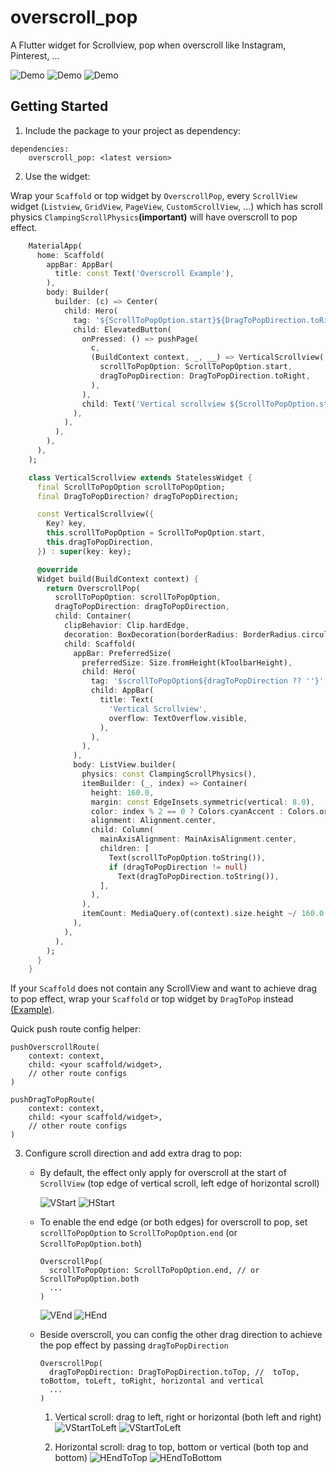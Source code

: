 # overscroll_pop

A Flutter widget for Scrollview, pop when overscroll like Instagram, Pinterest, ...


![Demo](https://media.giphy.com/media/lL2VFks4VVMNlfuwP0/giphy.gif) ![Demo](https://media.giphy.com/media/djg5Hc5b3ArVgb0pCP/giphy.gif) ![Demo](https://media.giphy.com/media/suIR06ewXDsrwWFszb/giphy.gif)

## Getting Started

1) Include the package to your project as dependency:

```
dependencies:
  	overscroll_pop: <latest version>
```


2) Use the widget:

Wrap your `Scaffold` or top widget by `OverscrollPop`, every `ScrollView` widget (`Listview`, `GridView`, `PageView`, `CustomScrollView`, ...) which has scroll physics `ClampingScrollPhysics`**(important)** will have overscroll to pop effect.

```dart
    MaterialApp(
      home: Scaffold(
        appBar: AppBar(
          title: const Text('Overscroll Example'),
        ),
        body: Builder(
          builder: (c) => Center(
            child: Hero(
              tag: '${ScrollToPopOption.start}${DragToPopDirection.toRight}',
              child: ElevatedButton(
                onPressed: () => pushPage(
                  c,
                  (BuildContext context, _, __) => VerticalScrollview(
                    scrollToPopOption: ScrollToPopOption.start,
                    dragToPopDirection: DragToPopDirection.toRight,
                  ),
                ),
                child: Text('Vertical scrollview ${ScrollToPopOption.start}'),
              ),
            ),
          ),
        ),
      ),
    );

    class VerticalScrollview extends StatelessWidget {
      final ScrollToPopOption scrollToPopOption;
      final DragToPopDirection? dragToPopDirection;

      const VerticalScrollview({
        Key? key,
        this.scrollToPopOption = ScrollToPopOption.start,
        this.dragToPopDirection,
      }) : super(key: key);

      @override
      Widget build(BuildContext context) {
        return OverscrollPop(
          scrollToPopOption: scrollToPopOption,
          dragToPopDirection: dragToPopDirection,
          child: Container(
            clipBehavior: Clip.hardEdge,
            decoration: BoxDecoration(borderRadius: BorderRadius.circular(16.0)),
            child: Scaffold(
              appBar: PreferredSize(
                preferredSize: Size.fromHeight(kToolbarHeight),
                child: Hero(
                  tag: '$scrollToPopOption${dragToPopDirection ?? ''}',
                  child: AppBar(
                    title: Text(
                      'Vertical Scrollview',
                      overflow: TextOverflow.visible,
                    ),
                  ),
                ),
              ),
              body: ListView.builder(
                physics: const ClampingScrollPhysics(),
                itemBuilder: (_, index) => Container(
                  height: 160.0,
                  margin: const EdgeInsets.symmetric(vertical: 8.0),
                  color: index % 2 == 0 ? Colors.cyanAccent : Colors.orangeAccent,
                  alignment: Alignment.center,
                  child: Column(
                    mainAxisAlignment: MainAxisAlignment.center,
                    children: [
                      Text(scrollToPopOption.toString()),
                      if (dragToPopDirection != null)
                        Text(dragToPopDirection.toString()),
                    ],
                  ),
                ),
                itemCount: MediaQuery.of(context).size.height ~/ 160.0 + 2,
              ),
            ),
          ),
        );
      }
    }
```

If your `Scaffold` does not contain any ScrollView and want to achieve drag to pop effect, wrap your `Scaffold` or top widget by `DragToPop` instead [(Example)](https://github.com/luunc/overscroll_pop/blob/main/example/lib/full_screen_drag_to_pop_example.dart).

Quick push route config helper:
```
pushOverscrollRoute(
    context: context,
    child: <your scaffold/widget>,
    // other route configs
)

pushDragToPopRoute(
    context: context,
    child: <your scaffold/widget>,
    // other route configs
)
```


3) Configure scroll direction and add extra drag to pop:
    - By default, the effect only apply for overscroll at the start of `ScrollView` (top edge of vertical scroll, left edge of horizontal scroll)

        ![VStart](https://media.giphy.com/media/lL2VFks4VVMNlfuwP0/giphy.gif) ![HStart](https://media.giphy.com/media/p27QKg0HJnutxKcsjV/giphy.gif)

    - To enable the end edge (or both edges) for overscroll to pop, set `scrollToPopOption` to `ScrollToPopOption.end` (or `ScrollToPopOption.both`)
        ```
        OverscrollPop(
          scrollToPopOption: ScrollToPopOption.end, // or ScrollToPopOption.both
          ...
        )
        ```
        ![VEnd](https://media.giphy.com/media/8fHrG757aaUlhwrODA/giphy.gif) ![HEnd](https://media.giphy.com/media/X81NGib9XPZU3o7oek/giphy.gif)

    - Beside overscroll, you can config the other drag direction to achieve the pop effect by passing `dragToPopDirection`
        ```
        OverscrollPop(
          dragToPopDirection: DragToPopDirection.toTop, //  toTop, toBottom, toLeft, toRight, horizontal and vertical
          ...
        )
        ```

        1. Vertical scroll: drag to left, right or horizontal (both left and right)
            ![VStartToLeft](https://media.giphy.com/media/jfgkDuYpxeVwXiyDWX/giphy.gif) ![VStartToLeft](https://media.giphy.com/media/1vB9UWq9okIuSYHcNd/giphy.gif)

        2. Horizontal scroll: drag to top, bottom or vertical (both top and bottom)
            ![HEndToTop](https://media.giphy.com/media/qoScSSBnAX0MEe4R51/giphy.gif) ![HEndToBottom](https://media.giphy.com/media/hN3KTJlvqoEdMaFnIV/giphy.gif)